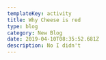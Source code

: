 ```yaml
---
templateKey: activity
title: Why Cheese is red
type: blog
category: New Blog
date: 2019-04-10T08:35:52.681Z
description: No I didn't
---
```


